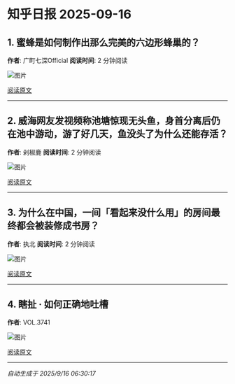 # 知乎日报 2025-09-16

## 1. 蜜蜂是如何制作出那么完美的六边形蜂巢的？
**作者**: 广町七深Official
**阅读时间**: 2 分钟阅读

![图片](https://picx.zhimg.com/v2-600f2047340f649c01e9ad7d8efb963e.jpg?source=8673f162)

[阅读原文](https://daily.zhihu.com/story/9783959)

---

## 2. 威海网友发视频称池塘惊现无头鱼，身首分离后仍在池中游动，游了好几天，鱼没头了为什么还能存活？
**作者**: 剁椒鹿
**阅读时间**: 2 分钟阅读

![图片](https://picx.zhimg.com/v2-bda53bb96694d6d5d2f6f76e9cbb2e8f.jpg?source=8673f162)

[阅读原文](https://daily.zhihu.com/story/9783965)

---

## 3. 为什么在中国，一间「看起来没什么用」的房间最终都会被装修成书房？
**作者**: 执北
**阅读时间**: 2 分钟阅读

![图片](https://pic1.zhimg.com/v2-1a79305d5a801efe14a65e5525e3664a.jpg?source=8673f162)

[阅读原文](https://daily.zhihu.com/story/9783971)

---

## 4. 瞎扯 · 如何正确地吐槽
**作者**: VOL.3741

![图片](https://pic1.zhimg.com/v2-8732fd7724c0e08558f70e1438aa798f.jpg?source=8673f162)

[阅读原文](https://daily.zhihu.com/story/9783954)

---

*自动生成于 2025/9/16 06:30:17*